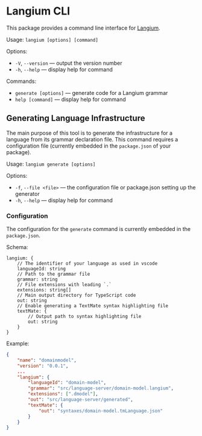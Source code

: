 # Langium CLI

This package provides a command line interface for [Langium](https://www.npmjs.com/package/langium).

Usage: `langium [options] [command]`

Options:
 * `-V`, `--version` &mdash; output the version number
 * `-h`, `--help` &mdash; display help for command

Commands:
 * `generate [options]` &mdash; generate code for a Langium grammar
 * `help [command]` &mdash; display help for command

## Generating Language Infrastructure

The main purpose of this tool is to generate the infrastructure for a language from its grammar declaration file. This command requires a configuration file (currently embedded in the `package.json` of your package).

Usage: `langium generate [options]`

Options:
 * `-f`, `--file <file>` &mdash; the configuration file or package.json setting up the generator
 * `-h`, `--help` &mdash; display help for command

### Configuration

The configuration for the `generate` command is currently embedded in the `package.json`.

Schema:
```
langium: {
    // The identifier of your language as used in vscode
    languageId: string
    // Path to the grammar file
    grammar: string
    // File extensions with leading `.`
    extensions: string[]
    // Main output directory for TypeScript code
    out: string
    // Enable generating a TextMate syntax highlighting file
    textMate: {
        // Output path to syntax highlighting file
        out: string
    }
}
```

Example:
```json
{
    "name": "domainmodel",
    "version": "0.0.1",
    ...
    "langium": {
        "languageId": "domain-model",
        "grammar": "src/language-server/domain-model.langium",
        "extensions": [".dmodel"],
        "out": "src/language-server/generated",
        "textMate": {
            "out": "syntaxes/domain-model.tmLanguage.json"
        }
    }
}
```

